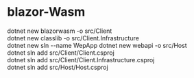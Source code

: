 # blazor-Wasm

dotnet new blazorwasm -o src/Client  
dotnet new classlib -o src/Client.Infrastructure  
dotnet new sln --name WepApp
dotnet new webapi -o src/Host  
dotnet sln add src/Client/Client.csproj  
dotnet sln add src/Client/Client.Infrastructure.csproj  
dotnet sln add src/Host/Host.csproj  
